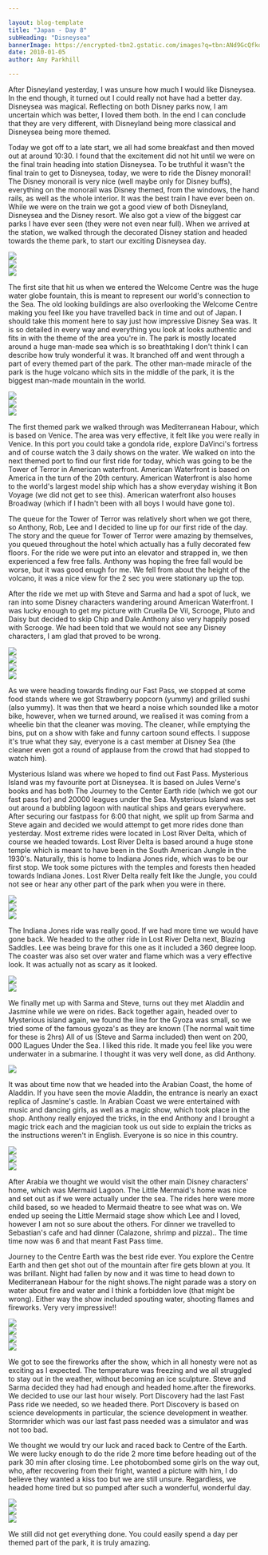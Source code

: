 ```yaml
---

layout: blog-template
title: "Japan - Day 8"
subHeading: "Disneysea"
bannerImage: https://encrypted-tbn2.gstatic.com/images?q=tbn:ANd9GcQfkosNw-i8kfLs6q8nnTX8JtVpH12AcGxjPbHlDfEx_kGjx1ru
date: 2010-01-05
author: Amy Parkhill

---
```

After Disneyland yesterday, I was unsure how much I would like Disneysea. In the end though, it turned out I could really not have had a better day. Disneysea was magical. Reflecting on both Disney parks now, I am uncertain which was better, I loved them both. In the end I can conclude that they are very different, with Disneyland being more classical and Disneysea being more themed.

Today we got off to a late start, we all had some breakfast and then moved out at around 10:30. I found that the excitement did not hit until we were on the final train heading into station Disneysea. To be truthful it wasn't the final train to get to Disneysea, today, we were to ride the Disney monorail! The Disney monorail is very nice (well maybe only for Disney buffs), everything on the monorail was Disney themed, from the windows, the hand rails, as well as the whole interior. It was the best train I have ever been on. While we were on the train we got a good view of both Disneyland, Disneysea and the Disney resort. We also got a view of the biggest car parks I have ever seen (they were not even near full). When we arrived at the station, we walked through the decorated Disney station and headed towards the theme park, to start our exciting Disneysea day.

<div class="center-image"><img src="https://lh3.googleusercontent.com/vV5Eqd5-BXCqZ4o04mSAw5Z2JOSK5U2CxKyd3KjurR5SLn7OHxKJ4kVawIksAJm4ZCHs2KD1nkGpLv7wHb7V6hHuoWkXeQ-umFHGaKWnLN33TdQSLfii8E-44k4ZM_oIskdthA" /></div>
<div class="center-image"><img src="https://lh3.googleusercontent.com/yqbHMn583Ju56LkacK8Cl4a0qEpbimVjCWSOavnXIwpDtTXy5XEf4i2gR4yBfo66iBmeHdYGuFC11VKvkDijlqfh7MS4WpVjP4nq22gAAat9_unrJcuQ2lwEMpC1jor2oo8OLQ" /></div>
<div class="center-image"><img src="https://lh3.googleusercontent.com/xY6urStiXmyiaUXTAnBDtVP6ejeEvNYQMiUvu1ZCllaWtmA8ku1rhI5VtiSxzOpyu6iSyj3rSWckz5e4yfqLOmUxzNtahWe8dqgNkaXEZthulNNGWM-zm3M7TYg0UmQhGXEZJg" /></div>

The first site that hit us when we entered the Welcome Centre was the huge water globe fountain, this is meant to represent our world's connection to the Sea. The old looking buildings are also overlooking the Welcome Centre making you feel like you have travelled back in time and out of Japan. I should take this moment here to say just how impressive Disney Sea was. It is so detailed in every way and everything you look at looks authentic and fits in with the theme of the area you're in. The park is mostly located around a huge man-made sea which is so breathtaking I don't think I can describe how truly wonderful it was. It branched off and went through a part of every themed part of the park. The other man-made miracle of the park is the huge volcano which sits in the middle of the park, it is the biggest man-made mountain in the world. 

<div class="center-image"><img src="https://lh3.googleusercontent.com/ITe3uqVNFyan_SxYt6anf_WTk-xCLGydbdEW_vdL6TgWu_ulttYNKXRne7IEtPRBN04cMgPvUF5cCeH5DK7oqmODOcNu_VNLfWeYy-pLxXV73ERCmJT1PO4j3AHR0X-7n0u_8Q" /></div>
<div class="center-image"><img src="https://lh3.googleusercontent.com/NepfEtOm-fc7C2bMmuoY875iiP_q4aSmdslno37NZEEwmSEW1ffBaR_0x6ukGQyKH5RutpURk-axk19hxoar-LowSVex1TL87sueiVgVbg8Q-sTJQpBAq_FPIwx2sgZGVSc7-A" /></div>
<div class="center-image"><img src="https://lh3.googleusercontent.com/8MeM8W1sGey8zO-DK-8KscxFXp2Q0iHceVCpYKjApVEYaybaQKvvO3yalzV1t9MiQv_V4lV-S1TDpOG4-KrG8e0JKwbC9JcuuOEJ7NHNIIU1nabZ5D9Yil518mKonPVDb6GUWQ" /></div>

The first themed park we walked through was Mediterranean Habour, which is based on Venice. The area was very effective, it felt like you were really in Venice. In this port you could take a gondola ride, explore DaVinci's fortress and of course watch the 3 daily shows on the water. We walked on into the next themed port to find our first ride for today, which was going to be the Tower of Terror in American waterfront. American Waterfront is based on America in the turn of the 20th century. American Waterfront is also home to the world's largest model ship which has a show everyday wishing it Bon Voyage (we did not get to see this). American waterfront also houses Broadway (which if I hadn't been with all boys I would have gone to). 

The queue for the Tower of Terror was relatively short when we got there, so Anthony, Rob, Lee and I decided to line up for our first ride of the day. The story and the queue for Tower of Terror were amazing by themselves, you queued throughout the hotel which actually has a fully decorated few floors. For the ride we were put into an elevator and strapped in, we then experienced a few free falls. Anthony was hoping the free fall would be worse, but it was good enugh for me. We fell from about the height of the volcano, it was a nice view for the 2 sec you were stationary up the top.

After the ride we met up with Steve and Sarma and had a spot of luck, we ran into some Disney characters wandering around American Waterfront. I was lucky enough to get my picture with Cruella De Vil, Scrooge, Pluto and Daisy but decided to skip Chip and Dale.Anthony also very happily posed with Scrooge. We had been told that we would not see any Disney characters, I am glad that proved to be wrong. 

<div class="center-image"><img src="https://lh3.googleusercontent.com/7qdHSWh6sblOpTwwEPInBdojzTSlIOKqUa--Bo-A326cWNVjENDRMLJgy5570S2ZBo68i31byoJQ1cdVhccMwcaUQfRGmjw9r-cT6L_izJQE_M9p1MSdL8xGwUTUSXH4YyhPLA" /></div>
<div class="center-image"><img src="https://lh3.googleusercontent.com/etYDQ62SdXN-uAdqjmyTiyhml9KeOuZtNb3fUCWf16yoYLsuVUz1HUtsceFIx_EWwFGCIhro7nJtgwkAPbbLqgt89s2S3sQYTOoOtcne1K1jTG5pzLfG4vvYywUtEd_KP0vWQw" /></div>
<div class="center-image"><img src="https://lh3.googleusercontent.com/VTgvrLq7N4hQ8Ih3CQbM2Ah96nb8wVtlPmhvbqQi8Y8APgvJ2FFX50LcVrSnCblEx_KWvnkyoAGTChecJBYJefb6_Bb09OezJMhXB04nAPKissc4t4MwQv2xSqTdqN9n2g9yCg" /></div>
<div class="center-image"><img src="https://lh3.googleusercontent.com/hbLUATWfktay3_alIVIeVtciVCyYAphr4B5dO3TvTmXEDh4Xo3EoCUO_LiQrDlg1o0h5lVdxwE9lMqv8CfzHBZrQu2Axu628a55ngfW67oUR0IPhsDm81pEDcXtH5i4UonFWqg" /></div>

As we were heading towards finding our Fast Pass, we stopped at some food stands where we got Strawberry popcorn (yummy) and grilled sushi (also yummy). It was then that we heard a noise which sounded like a motor bike, however, when we turned around, we realised it was coming from a wheelie bin that the cleaner was moving. The cleaner, while emptying the bins, put on a show with fake and funny cartoon sound effects. I suppose it's true what they say, everyone is a cast member at Disney Sea (the cleaner even got a round of applause from the crowd that had stopped to watch him).

Mysterious Island was where we hoped to find out Fast Pass. Mysterious Island was my favourite port at Disneysea. It is based on Jules Verne's books and has both The Journey to the Center Earth ride (which we got our fast pass for) and 20000 leagues under the Sea. Mysterious Island was set out around a bubbling lagoon with nautical ships and gears everywhere.
After securing our fastpass for 6:00 that night, we split up from Sarma and Steve again and decided we would attempt to get more rides done than yesterday. Most extreme rides were located in Lost River Delta, which of course we headed towards. Lost River Delta is based around a huge stone temple which is meant to have been in the South American Jungle in the 1930's. Naturally, this is home to Indiana Jones ride, which was to be our first stop. We took some pictures with the temples and forests then headed towards Indiana Jones. Lost River Delta really felt like the Jungle, you could not see or hear any other part of the park when you were in there.

<div class="center-image"><img src="https://lh3.googleusercontent.com/4M-8dTauUjhuT4g6ikptUxjkWjbyCIGy8c6okksbVZCb9NCpd8nn7HcF6sAHQbgjhWMRp0sCQdFunYElwUbs4NtDLuYaLESxJwMvmzRXx-Qa8JpbzPaGVhm-0VIs4ypmRah7lA" /></div>
<div class="center-image"><img src="https://lh3.googleusercontent.com/mcaTfOOwoyNS6s_B4m72K83DC6xz_1kMDBkSyvFmqY5Fril4facF6jqI-kejRxzXdNH3x1EVDtiJRkSWzMGHenCfk2UWO1w5JREfBkAfSb7vZrpD7TsgPDVXeEFj3Iskhz5X_w" /></div>
<div class="center-image"><img src="https://lh3.googleusercontent.com/saJNW3vfHHgRGW45KRIXnjNf4LwdpUl7fXuQvtLTqC1MU86pseMRM5BDakKt_Q9fRWtsaPKWOn4_rQwMn74AqgVME_HOwjZYtP4otB2PITnBYrgWnCBTrkLoD6zDes81XCFsYA" /></div>

The Indiana Jones ride was really good. If we had more time we would have gone back. We headed to the other ride in Lost River Delta next, Blazing Saddles. Lee was being brave for this one as it included a 360 degree loop. The coaster was also set over water and flame which was a very effective look. It was actually not as scary as it looked.

<div class="center-image"><img src="https://lh3.googleusercontent.com/SmZxxqjOBSD-nM62JJ16MAEMfMe5TlvM4cEKxcOJ8n7nIGEKwhiJP77_AsO-gh1_8_48PqE3ViOzDa8MuzAMG9QbnoQMRI33vqci1vLYI4Q4zdOQQDHrTII7FuaPFAmvMh4SFw" /></div>
<div class="center-image"><img src="https://lh3.googleusercontent.com/WdPWfLjuA7xxRhBYLM0usGBDV2CDYNlKHVwSBlL9q8Fp1Ap1pWeTpPIst59bNrsNtFQ6UxNS806ZdE74idXbFHpd4PJ_ARuucVRCkLB7Csc_tgksCjrbR8ruN5uEcyKcObjDJA" /></div>

We finally met up with Sarma and Steve, turns out they met Aladdin and Jasmine while we were on rides. Back together again, headed over to Mysterious island again, we found the line for the Gyoza was small, so we tried some of the famous gyoza's as they are known (The normal wait time for these is 2hrs) All of us (Steve and Sarma included) then went on 200, 000 lLagues Under the Sea. I liked this ride. It made you feel like you were underwater in a submarine. I thought it was very well done, as did Anthony. 

<div class="center-image"><img src="https://lh3.googleusercontent.com/seEPbWeHGArMko0S-gNMEokmY2clk0l3h1mxVKlta-jox1C_MIqPVwsYrXBEeGAdtumqDbs83x6PlEQ9_Nw8J7jgalJuWFXVv6R4xaHNxPdp4rYK05QjLSQ7srzLnZynlcf44Q" /></div>

It was about time now that we headed into the Arabian Coast, the home of Aladdin. If you have seen the movie Aladdin, the entrance is nearly an exact replica of Jasmine's castle. In Arabian Coast we were entertained with music and dancing girls, as well as a magic show, which took place in the shop. Anthony really enjoyed the tricks, in the end Anthony and I brought a magic trick each and the magician took us out side to explain the tricks as the instructions weren't in English. Everyone is so nice in this country.

<div class="center-image"><img src="https://lh3.googleusercontent.com/O_TmtUlAcr-DBb7FWNs1E-togCL-e015R8MkhLpDGHoFTDSMPKErixWkN79JpmSX--r7yekStwFO8fgMZWHVSOctk1XHHIm6l-IHdTL-kxJqb1lIIYlENQ-wz-9dnOByL1SsYg" /></div>
<div class="center-image"><img src="https://lh3.googleusercontent.com/e1mt10tXdRv-54QmUWHrm14S_Smy1UD5iGlCHDG6E2HVyDk9aXG-ffz5Tgf4ZDqxfSM2LQL2UnhjXcWXMfOdyCN7krX5v_utCjvJ2OYS2peAy6RIZ38hrxZtVl2b4Zq7ehWY-w" /></div>
<div class="center-image"><img src="https://lh3.googleusercontent.com/XYoL8fqcT6_N6LXhfGrWg3tssxh3B8kvLcot9_iSTuiBT2xAskih4GAH5iLNdLSno_uEBedfKOnJ149zPQxSUqoKBaOEBU8wCJ0C2PsDDaVMF4Kt3GH0KoQDDXMWoh77bGT3AA" /></div>

After Arabia we thought we would visit the other main Disney characters' home, which was Mermaid Lagoon. The Little Mermaid's home was nice and set out as if we were actually under the sea. The rides here were more child based, so we headed to Mermaid theatre to see what was on. We ended up seeing the Little Mermaid stage show which Lee and I loved, however I am not so sure about the others. For dinner we travelled to Sebastian's cafe and had dinner (Calazone, shrimp and pizza).. The time time now was 6 and that meant Fast Pass time.

Journey to the Centre Earth was the best ride ever. You explore the Centre Earth and then get shot out of the mountain after fire gets blown at you. It was brillant. Night had fallen by now and it was time to head down to Mediterranean Habour for the night shows.The night parade was a story on water about fire and water and I think a forbidden love (that might be wrong). Either way the show included spouting water, shooting flames and fireworks. Very very impressive!!

<div class="center-image"><img src="https://lh3.googleusercontent.com/FFJLE9X0kDxIZg8cHXgyoi9K8P103OcbeTUiga_tSc70JH0XJFyEA1I-ljQDJYlmF8C2-pGyWNd7ofbR-CqphKS1BLoRoxuJTpy2HyX0dSj5RXc9QHLo6gSa7WVA7dlV0iAd-A" /></div>
<div class="center-image"><img src="https://lh3.googleusercontent.com/c0sPiMTXdrCH8MoXJfpZv1-5bpeSn_3zgFZouvNSRzLHa1TBLcZc-D95YN0KoEpKvdFxHwS7EcgY05e4tvB-n7yJ3igEvGSbRROY_clmqgVO1vIm34uCdFfaV_IP6PnkCB1BJw" /></div>
<div class="center-image"><img src="https://lh3.googleusercontent.com/cxcxFy7z-fmc2dwguQdwt8_rQfI6LXCFUj9OuMPiN87gs4NP-jDUlL5cLMsszb9PZOV4TqnJI4HqE31PNHgpVomVh2AGb7rd8gGajbHUqzmRDT0lShUdOic2bKXS2dUkgcV_Rw" /></div>
<div class="center-image"><img src="https://lh3.googleusercontent.com/j8sdA-8MUDPgyCY-vLebPj4WLRDltdhGx3U2f-V_EzklCDBoIwy3o-z2Q1r-uv16wcuXwiSHY1SlfgXVCMEQQk07UvdXT-YykYkLIfictzvgtYLbUwDUHJMt4pyLr7_LiU0BPw" /></div>

We got to see the fireworks after the show, which in all honesty were not as exciting as I expected. The temperature was freezing and we all struggled to stay out in the weather, without becoming an ice sculpture. Steve and Sarma decided they had had enough and headed home.after the fireworks. We decided to use our last hour wisely. Port Discovery had the last Fast Pass ride we needed, so we headed there. Port Discovery is based on science developments in particular, the science development in weather. Stormrider which was our last fast pass needed was a simulator and was not too bad.

We thought we would try our luck and raced back to Centre of the Earth. We were lucky enough to do the ride 2 more time before heading out of the park 30 min after closing time. Lee photobombed some girls on the way out, who, after recovering from their fright, wanted a picture with him, I do believe they wanted a kiss too but we are still unsure. Regardless, we headed home tired but so pumped after such a wonderful, wonderful day.

<div class="center-image"><img src="https://lh3.googleusercontent.com/iTO2QjwjLjCdjTw_uikhkMatuDM1FQrsAxiCnYAQt6ZpoC_IuBHdYwGhj1oUpMK9EcwrTC2JTOCXSjyre-kMcQf7Q-TwGDr1X2Di-1VE5uYmKHzKDEL38fhbB3st9B1d89AHUg" /></div>
<div class="center-image"><img src="https://lh3.googleusercontent.com/waN4pkbINSHi59k6yPkxL0fKafdpwIlf4G-uZWP1QVEF32Jkv1bkpllaYCfLDMCTe2bj0pMbqDlIHtr7W7IYTz0_AkDcOX0Po5ZB2xl9KA-vF0u5JMz2JUuL0a5buyqgsyXI7A" /></div>
<div class="center-image"><img src="https://lh3.googleusercontent.com/TT5Vy7QGwKlgq0eGdDkru0anxRrBuclFO03qHONBIBMNjdeEv-6CwXZiaytD5BnNAwwxtybta5PeSEbCPCq42DMO0e1t2GOVLW5syo86NHS77ZUVlK9dxkXiB_XEZmIbi99hfg" /></div>

We still did not get everything done. You could easily spend a day per themed part of the park, it is truly amazing.